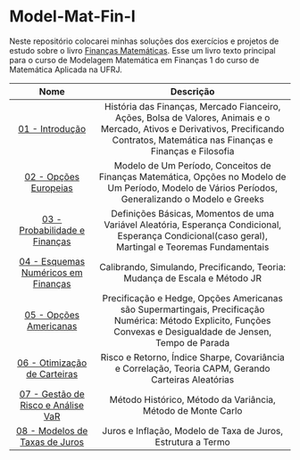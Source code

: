 # Model-Mat-Fin-I

Neste repositório colocarei minhas soluções dos exercícios e projetos de estudo sobre o livro [Finanças Matemáticas](https://github.com/DouglasNeryBr/Model-Mat-Fin-I/blob/main/Financas_Matematica_Marco_Cabral.pdf). Esse um livro texto principal para o curso de Modelagem Matemática em Finanças 1 do curso de Matemática Aplicada na UFRJ. 

Nome | Descrição
:---------: | :------:
[01 - Introdução]()| História das Finanças, Mercado Fianceiro, Ações, Bolsa de Valores, Animais e o Mercado, Ativos e Derivativos, Precificando Contratos, Matemática nas Finanças e Finanças e Filosofia
[02 - Opções Europeias]()| Modelo de Um Período, Conceitos de Finanças Matemática, Opções no Modelo de Um Período, Modelo de Vários Períodos, Generalizando o Modelo e Greeks
[03 - Probabilidade e Finanças]()| Definições Básicas, Momentos de uma Variável Aleatória, Esperança Condicional, Esperança Condicional(caso geral), Martingal e Teoremas Fundamentais
[04 - Esquemas Numéricos em Finanças]()| Calibrando, Simulando, Precificando, Teoria: Mudança de Escala e Método JR
[05 - Opções Americanas]()| Precificação  e Hedge, Opções Americanas são Supermartingais, Precificação Numérica: Método Explicito, Funções Convexas e Desigualdade de Jensen, Tempo de Parada
[06 - Otimização de Carteiras]()| Risco e Retorno, Índice Sharpe, Covariância e Correlação, Teoria CAPM, Gerando Carteiras Aleatórias 
[07 - Gestão de Risco e Análise VaR]()| Método Histórico, Método da Variância, Método de Monte Carlo
[08 - Modelos de Taxas de Juros]()| Juros e Inflação, Modelo de Taxa de Juros, Estrutura a Termo
